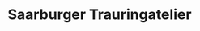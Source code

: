 ---
title: "Saarburger Trauringatelier"
url: /saarburg/saarburger-trauringatelier/
shop: Schmuck
---